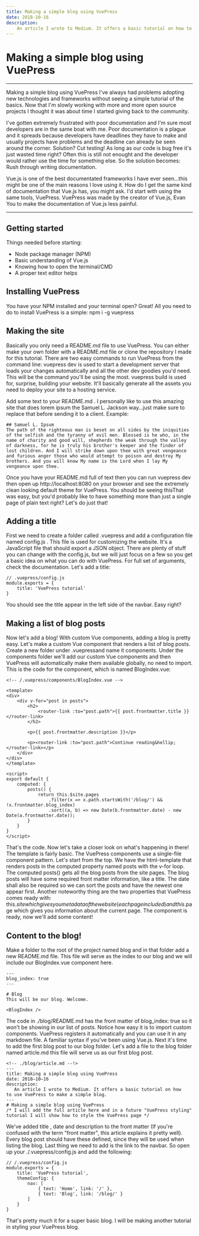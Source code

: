 ```yaml
---
title: Making a simple blog using VuePress
date: 2018-10-16
description:
    An article I wrote to Medium. It offers a basic tutorial on how to use VuePress to make a simple blog.
---
```


# Making a simple blog using VuePress

---

Making a simple blog using VuePress
I've always had problems adopting new technologies and frameworks without seeing a simple tutorial of the basics. Now that I'm slowly working with more and more open source projects I thought it was about time I started giving back to the community.

I've gotten extremely frustrated with poor documentation and I'm sure most developers are in the same boat with me. Poor documentation is a plague and it spreads because developers have deadlines they have to make and usually projects have problems and the deadline can already be seen around the corner. Solution? Cut testing! As long as our code is bug free it's just wasted time right? Often this is still not enought and the developer would rather use the time for something else. So the solution becomes: Rush through writing documentation.

Vue.js is one of the best documentated frameworks I have ever seen…this might be one of the main reasons I love using it. How do I get the same kind of documentation that Vue.js has, you might ask. I'd start with using the same tools, VuePress. VuePress was made by the creator of Vue.js, Evan You to make the documentation of Vue.js less painful.


---

## Getting started
Things needed before starting:

- Node package manager (NPM)
- Basic understanding of Vue.js
- Knowing how to open the terminal/CMD
- A proper text editor helps

## Installing VuePress
You have your NPM installed and your terminal open? Great! All you need to do to install VuePress is a simple:
npm i -g vuepress

## Making the site
Basically you only need a README.md file to use VuePress. You can either make your own folder with a README.md file or clone the repository I made for this tutorial.
There are two easy commands to run VuePress from the command line:
vuepress dev is used to start a development server that loads your changes automatically and all the other dev goodies you'd need. This will be the command you'll be using the most.
vuepress build is used for, surprise, building your website. It'll basically generate all the assets you need to deploy your site to a hosting service.

Add some text to your README.md . I personally like to use this amazing site that does lorem ipsum the Samuel L. Jackson way…just make sure to replace that before sending it to a client. Example: 

```
## Samuel L. Ipsum
The path of the righteous man is beset on all sides by the iniquities of the selfish and the tyranny of evil men. Blessed is he who, in the name of charity and good will, shepherds the weak through the valley of darkness, for he is truly his brother's keeper and the finder of lost children. And I will strike down upon thee with great vengeance and furious anger those who would attempt to poison and destroy My brothers. And you will know My name is the Lord when I lay My vengeance upon thee.
```

Once you have your README.md full of text then you can run vuepress dev then open up http://localhost:8080 on your browser and see the extremely clean looking default theme for VuePress.
You should be seeing thisThat was easy, but you'd probably like to have something more than just a single page of plain text right? Let's do just that!

## Adding a title
First we need to create a folder called .vuepress and add a configuration file named config.js . This file is used for customizing the website. It's a JavaScript file that should export a JSON object. There are plenty of stuff you can change with the config.js, but we will just focus on a few so you get a basic idea on what you can do with VuePress. For full set of arguments, check the documentation.
Let's add a title:

```
// .vuepress/config.js
module.exports = {
    title: 'VuePress tutorial'
}
```

You should see the title appear in the left side of the navbar. Easy right?

## Making a list of blog posts
Now let's add a blog! With custom Vue components, adding a blog is pretty easy. Let's make a custom Vue component that renders a list of blog posts.
Create a new folder under .vuepressand name it components. Under the components folder we'll add our custom Vue components and then VuePress will automatically make them available globally, no need to import.
This is the code for the component, which is named BlogIndex.vue:

```
<!-- /.vuepress/components/BlogIndex.vue -->

<template>
<div>
    <div v-for="post in posts">
        <h2>
            <router-link :to="post.path">{{ post.frontmatter.title }}</router-link>
        </h2>
        
        <p>{{ post.frontmatter.description }}</p>

        <p><router-link :to="post.path">Continue reading&hellip;</router-link></p>
    </div>
</div>
</template>

<script>
export default {
    computed: {
        posts() {
            return this.$site.pages
                .filter(x => x.path.startsWith('/blog/') && !x.frontmatter.blog_index)
                .sort((a, b) => new Date(b.frontmatter.date) - new Date(a.frontmatter.date));
        }
    }
}
</script>
```

That's the code. Now let's take a closer look on what's happening in there!
The template is fairly basic. The VuePress components use a single-file component pattern.
Let's start from the top. We have the html-template that renders posts in the computed property named posts with the v-for loop. The computed posts() gets all the blog posts from the site pages. The blog posts will have some required front matter information, like a title. The date shall also be required so we can sort the posts and have the newest one appear first.
Another noteworthy thing are the two properties that VuePress comes ready with: this.$site which gives you meta data of the website (each page included) and this.$page which gives you information about the current page.
The component is ready, now we'll add some content!

## Content to the blog!
Make a folder to the root of the project named blog and in that folder add a new README.md file. This file will serve as the index to our blog and we will include our BlogIndex.vue component here.

```
---
blog_index: true
---

# Blog
This will be our blog. Welcome.

<BlogIndex />
```

The code in ./blog/README.md has the front matter of blog_index: true so it won't be showing in our list of posts.
Notice how easy it is to import custom components. VuePress registers it automatically and you can use it in any markdown file. A familiar syntax if you've been using Vue.js.
Next it's time to add the first blog post to our blog folder. Let's add a file to the blog folder named article.md this file will serve us as our first blog post.

```
<!-- ./blog/article.md --!>
---
title: Making a simple blog using VuePress
date: 2018–10–16
description:
   An article I wrote to Medium. It offers a basic tutorial on how       to use VuePress to make a simple blog.
---
# Making a simple blog using VuePress
/* I will add the full article here and in a future "VuePress styling" tutorial I will show how to style the VuePress page */
```

We've added title , date and description to the front matter (If you're confused with the term "front matter", this article explains it pretty well). Every blog post should have these defined, since they will be used when listing the blog.
Last thing we need to add is the link to the navbar. So open up your ./.vuepress/config.js and add the following:

```
// /.vuepress/config.js
module.exports = {
    title: 'VuePress tutorial',
    themeConfig: {
        nav: [
            { text: 'Home', link: '/' },
            { text: 'Blog', link: '/blog/' }
        ]
    }
}
```

That's pretty much it for a super basic blog. I will be making another tutorial in styling your VuePress blog.